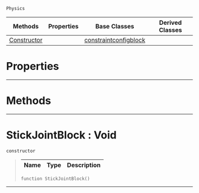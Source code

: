  `Physics`

|Methods|Properties|Base Classes|Derived Classes|
|---|---|---|---|
|[ Constructor](https://github.com/dragonCASTjosh/PlasmaDocs/blob/master/code_reference/class_reference/stickjointblock.markdown#stickjointblock-void)| |[constraintconfigblock](https://github.com/dragonCASTjosh/PlasmaDocs/blob/master/code_reference/class_reference/constraintconfigblock.markdown)| |


 #  Properties


---  
 #  Methods


---  
 #  StickJointBlock : Void

 `constructor`

> 
> |Name|Type|Description|
> |---|---|---|
> ``` lang=cpp, name=Lightning
> function StickJointBlock()
> ``` 


---  
 

 